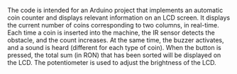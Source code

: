 The code is intended for an Arduino project that implements an automatic coin counter and displays relevant information on an LCD screen. It displays the current number of coins corresponding to two columns, in real-time. Each time a coin is inserted into the machine, the IR sensor detects the obstacle, and the count increases. At the same time, the buzzer activates, and a sound is heard (different for each type of coin). When the button is pressed, the total sum (in RON) that has been sorted will be displayed on the LCD. The potentiometer is used to adjust the brightness of the LCD.